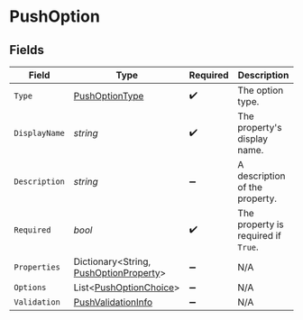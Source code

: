 # PushOption


## Fields

| Field                                                                                   | Type                                                                                    | Required                                                                                | Description                                                                             |
| --------------------------------------------------------------------------------------- | --------------------------------------------------------------------------------------- | --------------------------------------------------------------------------------------- | --------------------------------------------------------------------------------------- |
| `Type`                                                                                  | [PushOptionType](../../Models/Components/PushOptionType.md)                             | :heavy_check_mark:                                                                      | The option type.                                                                        |
| `DisplayName`                                                                           | *string*                                                                                | :heavy_check_mark:                                                                      | The property's display name.                                                            |
| `Description`                                                                           | *string*                                                                                | :heavy_minus_sign:                                                                      | A description of the property.                                                          |
| `Required`                                                                              | *bool*                                                                                  | :heavy_check_mark:                                                                      | The property is required if `True`.                                                     |
| `Properties`                                                                            | Dictionary<String, [PushOptionProperty](../../Models/Components/PushOptionProperty.md)> | :heavy_minus_sign:                                                                      | N/A                                                                                     |
| `Options`                                                                               | List<[PushOptionChoice](../../Models/Components/PushOptionChoice.md)>                   | :heavy_minus_sign:                                                                      | N/A                                                                                     |
| `Validation`                                                                            | [PushValidationInfo](../../Models/Components/PushValidationInfo.md)                     | :heavy_minus_sign:                                                                      | N/A                                                                                     |